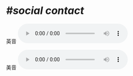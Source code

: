 # ***\#social contact*** 
英音
<audio src="./media/social contact 1_AAC.aac" controls="controls"></audio>

美音
<audio src="./media/social contact2_AAC.aac" controls="controls"></audio>



  

